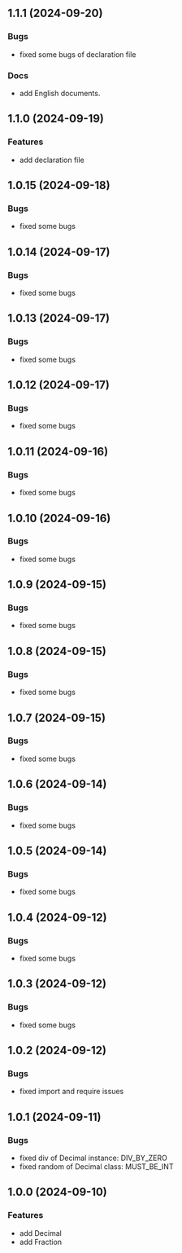 ## 1.1.1 (2024-09-20)

### Bugs

- fixed some bugs of declaration file

### Docs

- add English documents.

## 1.1.0 (2024-09-19)

### Features

- add declaration file

## 1.0.15 (2024-09-18)

### Bugs

- fixed some bugs

## 1.0.14 (2024-09-17)

### Bugs

- fixed some bugs

## 1.0.13 (2024-09-17)

### Bugs

- fixed some bugs

## 1.0.12 (2024-09-17)

### Bugs

- fixed some bugs

## 1.0.11 (2024-09-16)

### Bugs

- fixed some bugs

## 1.0.10 (2024-09-16)

### Bugs

- fixed some bugs

## 1.0.9 (2024-09-15)

### Bugs

- fixed some bugs

## 1.0.8 (2024-09-15)

### Bugs

- fixed some bugs

## 1.0.7 (2024-09-15)

### Bugs

- fixed some bugs

## 1.0.6 (2024-09-14)

### Bugs

- fixed some bugs

## 1.0.5 (2024-09-14)

### Bugs

- fixed some bugs

## 1.0.4 (2024-09-12)

### Bugs

- fixed some bugs

## 1.0.3 (2024-09-12)

### Bugs

- fixed some bugs

## 1.0.2 (2024-09-12)

### Bugs

- fixed import and require issues

## 1.0.1 (2024-09-11)

### Bugs

- fixed div of Decimal instance: DIV_BY_ZERO
- fixed random of Decimal class: MUST_BE_INT

## 1.0.0 (2024-09-10)

### Features

- add Decimal
- add Fraction
